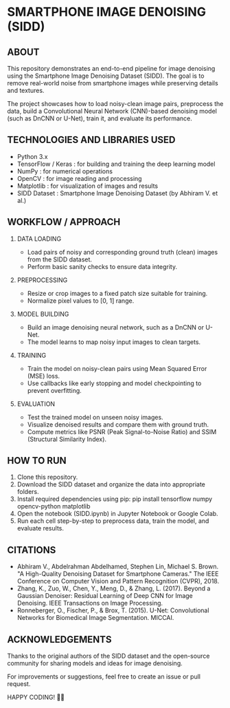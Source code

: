 SMARTPHONE IMAGE DENOISING (SIDD)
=================================

ABOUT
-----
This repository demonstrates an end-to-end pipeline for image denoising using the Smartphone Image Denoising Dataset (SIDD). The goal is to remove real-world noise from smartphone images while preserving details and textures.

The project showcases how to load noisy-clean image pairs, preprocess the data, build a Convolutional Neural Network (CNN)-based denoising model (such as DnCNN or U-Net), train it, and evaluate its performance.

TECHNOLOGIES AND LIBRARIES USED
-------------------------------
- Python 3.x
- TensorFlow / Keras : for building and training the deep learning model
- NumPy : for numerical operations
- OpenCV : for image reading and processing
- Matplotlib : for visualization of images and results
- SIDD Dataset : Smartphone Image Denoising Dataset (by Abhiram V. et al.)

WORKFLOW / APPROACH
-------------------
1. DATA LOADING
   - Load pairs of noisy and corresponding ground truth (clean) images from the SIDD dataset.
   - Perform basic sanity checks to ensure data integrity.

2. PREPROCESSING
   - Resize or crop images to a fixed patch size suitable for training.
   - Normalize pixel values to [0, 1] range.

3. MODEL BUILDING
   - Build an image denoising neural network, such as a DnCNN or U-Net.
   - The model learns to map noisy input images to clean targets.

4. TRAINING
   - Train the model on noisy-clean pairs using Mean Squared Error (MSE) loss.
   - Use callbacks like early stopping and model checkpointing to prevent overfitting.

5. EVALUATION
   - Test the trained model on unseen noisy images.
   - Visualize denoised results and compare them with ground truth.
   - Compute metrics like PSNR (Peak Signal-to-Noise Ratio) and SSIM (Structural Similarity Index).

HOW TO RUN
----------
1. Clone this repository.
2. Download the SIDD dataset and organize the data into appropriate folders.
3. Install required dependencies using pip:
   pip install tensorflow numpy opencv-python matplotlib
4. Open the notebook (SIDD.ipynb) in Jupyter Notebook or Google Colab.
5. Run each cell step-by-step to preprocess data, train the model, and evaluate results.

CITATIONS
---------
- Abhiram V., Abdelrahman Abdelhamed, Stephen Lin, Michael S. Brown. "A High-Quality Denoising Dataset for Smartphone Cameras." The IEEE Conference on Computer Vision and Pattern Recognition (CVPR), 2018.
- Zhang, K., Zuo, W., Chen, Y., Meng, D., & Zhang, L. (2017). Beyond a Gaussian Denoiser: Residual Learning of Deep CNN for Image Denoising. IEEE Transactions on Image Processing.
- Ronneberger, O., Fischer, P., & Brox, T. (2015). U-Net: Convolutional Networks for Biomedical Image Segmentation. MICCAI.

ACKNOWLEDGEMENTS
----------------
Thanks to the original authors of the SIDD dataset and the open-source community for sharing models and ideas for image denoising.

For improvements or suggestions, feel free to create an issue or pull request.

HAPPY CODING! 📸✨
